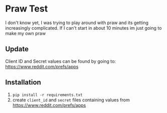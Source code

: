 # Praw Test

I don't know yet, I was trying to play around with praw and its getting increasingly complicated. If I can't start in about 10 minutes im just going to make my own praw

## Update
Client ID and Secret values can be found by going to: https://www.reddit.com/prefs/apps

## Installation
1. `pip install -r requirements.txt`
2. create `client_id` and `secret` files containing values from https://www.reddit.com/prefs/apps
